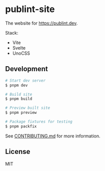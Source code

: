 # publint-site

The website for https://publint.dev.

Stack:

- Vite
- Svelte
- UnoCSS

## Development

```bash
# Start dev server
$ pnpm dev

# Build site
$ pnpm build

# Preview built site
$ pnpm preview

# Package fixtures for testing
$ pnpm packfix
```

See [CONTRIBUTING.md](../CONTRIBUTING.md) for more information.

## License

MIT
